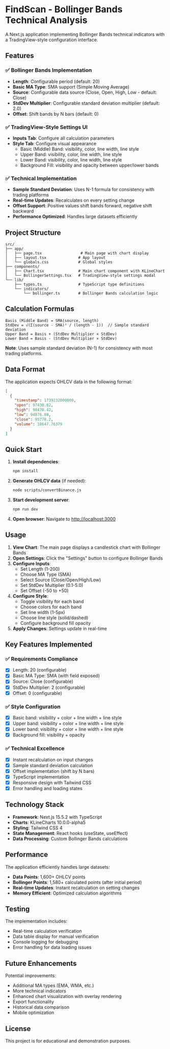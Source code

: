 # FindScan - Bollinger Bands Technical Analysis

A Next.js application implementing Bollinger Bands technical indicators with a TradingView-style configuration interface.

## Features

### ✅ Bollinger Bands Implementation

- **Length**: Configurable period (default: 20)
- **Basic MA Type**: SMA support (Simple Moving Average)
- **Source**: Configurable data source (Close, Open, High, Low - default: Close)
- **StdDev Multiplier**: Configurable standard deviation multiplier (default: 2.0)
- **Offset**: Shift bands by N bars (default: 0)

### ✅ TradingView-Style Settings UI

- **Inputs Tab**: Configure all calculation parameters
- **Style Tab**: Configure visual appearance
  - Basic (Middle) Band: visibility, color, line width, line style
  - Upper Band: visibility, color, line width, line style
  - Lower Band: visibility, color, line width, line style
  - Background Fill: visibility and opacity between upper/lower bands

### ✅ Technical Implementation

- **Sample Standard Deviation**: Uses N-1 formula for consistency with trading platforms
- **Real-time Updates**: Recalculates on every setting change
- **Offset Support**: Positive values shift bands forward, negative shift backward
- **Performance Optimized**: Handles large datasets efficiently

## Project Structure

```
src/
├── app/
│   ├── page.tsx                 # Main page with chart display
│   ├── layout.tsx              # App layout
│   └── globals.css             # Global styles
├── components/
│   ├── Chart.tsx               # Main chart component with KLineChart
│   └── BollingerSettings.tsx   # TradingView-style settings modal
└── lib/
    ├── types.ts                # TypeScript type definitions
    └── indicators/
        └── bollinger.ts        # Bollinger Bands calculation logic
```

## Calculation Formulas

```
Basis (Middle Band) = SMA(source, length)
StdDev = √(Σ(source - SMA)² / (length - 1))  // Sample standard deviation
Upper Band = Basis + (StdDev Multiplier × StdDev)
Lower Band = Basis - (StdDev Multiplier × StdDev)
```

**Note**: Uses sample standard deviation (N-1) for consistency with most trading platforms.

## Data Format

The application expects OHLCV data in the following format:

```json
[
  {
    "timestamp": 1739232000000,
    "open": 97430.82,
    "high": 98478.42,
    "low": 94876.88,
    "close": 95778.2,
    "volume": 18647.76379
  }
]
```

## Quick Start

1. **Install dependencies**:

   ```bash
   npm install
   ```

2. **Generate OHLCV data** (if needed):

   ```bash
   node scripts/convertBinance.js
   ```

3. **Start development server**:

   ```bash
   npm run dev
   ```

4. **Open browser**:
   Navigate to [http://localhost:3000](http://localhost:3000)

## Usage

1. **View Chart**: The main page displays a candlestick chart with Bollinger Bands
2. **Open Settings**: Click the "Settings" button to configure Bollinger Bands
3. **Configure Inputs**:
   - Set Length (1-200)
   - Choose MA Type (SMA)
   - Select Source (Close/Open/High/Low)
   - Set StdDev Multiplier (0.1-5.0)
   - Set Offset (-50 to +50)
4. **Configure Style**:
   - Toggle visibility for each band
   - Choose colors for each band
   - Set line width (1-5px)
   - Choose line style (solid/dashed)
   - Configure background fill opacity
5. **Apply Changes**: Settings update in real-time

## Key Features Implemented

### ✅ Requirements Compliance

- [x] Length: 20 (configurable)
- [x] Basic MA Type: SMA (with field exposed)
- [x] Source: Close (configurable)
- [x] StdDev Multiplier: 2 (configurable)
- [x] Offset: 0 (configurable)

### ✅ Style Configuration

- [x] Basic band: visibility + color + line width + line style
- [x] Upper band: visibility + color + line width + line style
- [x] Lower band: visibility + color + line width + line style
- [x] Background fill: visibility + opacity

### ✅ Technical Excellence

- [x] Instant recalculation on input changes
- [x] Sample standard deviation calculation
- [x] Offset implementation (shift by N bars)
- [x] TypeScript implementation
- [x] Responsive design with Tailwind CSS
- [x] Error handling and loading states

## Technology Stack

- **Framework**: Next.js 15.5.2 with TypeScript
- **Charts**: KLineCharts 10.0.0-alpha5
- **Styling**: Tailwind CSS 4
- **State Management**: React hooks (useState, useEffect)
- **Data Processing**: Custom Bollinger Bands calculations

## Performance

The application efficiently handles large datasets:

- **Data Points**: 1,600+ OHLCV points
- **Bollinger Points**: 1,580+ calculated points (after initial period)
- **Real-time Updates**: Instant recalculation on setting changes
- **Memory Efficient**: Optimized calculation algorithms

## Testing

The implementation includes:

- Real-time calculation verification
- Data table display for manual verification
- Console logging for debugging
- Error handling for data loading issues

## Future Enhancements

Potential improvements:

- Additional MA types (EMA, WMA, etc.)
- More technical indicators
- Enhanced chart visualization with overlay rendering
- Export functionality
- Historical data comparison
- Mobile optimization

## License

This project is for educational and demonstration purposes.
